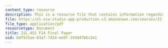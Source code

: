 ```yaml
---
content_type: resource
description: This is a resource file that contains information regarding final paper.
file: https://ol-ocw-studio-app-production.s3.amazonaws.com/courses/21l-451-introduction-to-literary-theory-fall-2014/bdf915ae83af7424ee9f245947b6c2e1_MIT21L_451F14_Final_Paper.pdf
file_type: application/pdf
resourcetype: Document
title: 21L.451 F14 Final Paper
uid: bdf915ae-83af-7424-ee9f-245947b6c2e1
---
```

